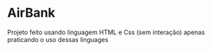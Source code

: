 # AirBank
Projeto feito usando linguagem HTML e Css (sem interação) apenas praticando o uso dessas linguages
